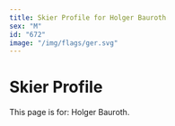 ```yaml
---
title: Skier Profile for Holger Bauroth
sex: "M"
id: "672"
image: "/img/flags/ger.svg" 
---
```


# Skier Profile

This page is for: Holger Bauroth.
    